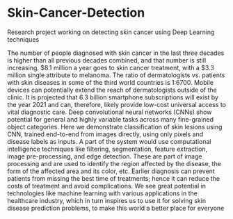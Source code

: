 # Skin-Cancer-Detection
Research project working on detecting skin cancer using Deep Learning techniques

The number of people diagnosed with skin cancer in the last three decades is higher than all previous decades combined, and that number is still increasing. $8.1 million a year goes to skin cancer treatment, with a $3.3 million single attribute to melanoma. The ratio of dermatologists vs. patients with skin diseases in some of the third world countries is 1:6700.  Mobile devices can potentially extend the reach of dermatologists outside of the clinic. It is projected that 6.3 billion smartphone subscriptions will exist by the year 2021 and can, therefore, likely provide low-cost universal access to vital diagnostic care.
Deep convolutional neural networks (CNNs) show potential for general and highly variable tasks across many fine-grained object categories. Here we demonstrate classification of skin lesions using CNN, trained end-to-end from images directly, using only pixels and disease labels as inputs. A part of the system would use computational intelligence techniques like filtering, segmentation, feature extraction, image pre-processing, and edge detection. These are part of image processing and are used to identify the region affected by the disease, the form of the affected area and its color, etc. Earlier diagnosis can prevent patients from missing the best time of treatments; hence it can reduce the costs of treatment and avoid complications. We see great potential in technologies like machine learning with various applications in the healthcare industry, which in turn inspires us to use it for solving skin disease prediction problems, to make this world a better place for everyone
